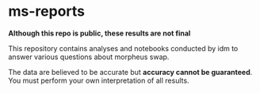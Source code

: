 # ms-reports

**Although this repo is public, these results are not final**

This repository contains analyses and notebooks conducted by idm to answer various questions about morpheus swap.

The data are believed to be accurate but **accuracy cannot be guaranteed**.  You must perform your own interpretation of all results.
